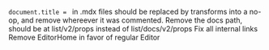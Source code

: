 `document.title = ` in .mdx files should be replaced by transforms into a no-op, and remove whereever it was commented.
Remove the docs path, should be at list/v2/props instead of list/docs/v2/props
Fix all internal links
Remove EditorHome in favor of regular Editor